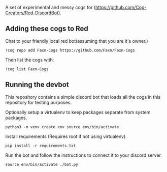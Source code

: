 
A set of experimental and messy cogs for (https://github.com/Cog-Creators/Red-DiscordBot).

## Adding these cogs to Red

Chat to your friendly local red bot(assuming that you are it's owner.)

`!cog repo add Faxn-Cogs https://github.com/Faxn/Faxn-Cogs`

Then list the cogs with:

`!cog list Faxn-Cogs`


## Running the devbot
This repository contains a simple discord bot that loads all the cogs in this repository for testing purposes.

Optionally setup a virtualenv to keep packages separate from system packages.

`
python3 -m venv create env
source env/bin/activate
`

Install requirements (Requires root if not using virtualenv).

`
pip install -r requirements.txt
`

Run the bot and follow the instructions to connect it to your discord server.

`
source env/bin/activate
./bot.py
`
